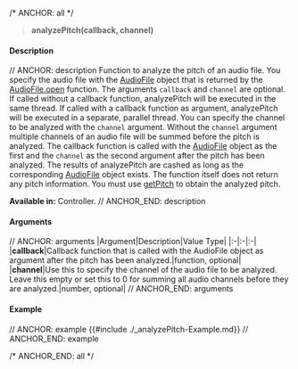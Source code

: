 /* ANCHOR: all */
>**analyzePitch(callback, channel)**

#### Description

// ANCHOR: description
Function to analyze the pitch of an audio file. You specify the audio file with the [AudioFile](./Audio-File.md) object that is returned by the [AudioFile.open](./AudioFileopen.md) function. The arguments ``callback`` and ``channel`` are optional. If called without a callback function, analyzePitch will be executed in the same thread. If called with a callback function as argument, analyzePitch will be executed in a separate, parallel thread. You can specify the channel to be analyzed with the ``channel`` argument. Without the ``channel`` argument multiple channels of an audio file will be summed before the pitch is analyzed. The callback function is called with the [AudioFile](./Audio-File.md) object as the first and the ``channel`` as the second argument after the pitch has been analyzed. The results of analyzePitch are cashed as long as the corresponding [AudioFile](./Audio-File.md) object exists. The function itself does not return any pitch information. You must use [getPitch](./getPitch.md) to obtain the analyzed pitch.

**Available in:** Controller.
// ANCHOR_END: description

#### Arguments

// ANCHOR: arguments
|Argument|Description|Value Type|
|:-|:-|:-|
|**callback**|Callback function that is called with the AudioFile object as argument after the pitch has been analyzed.|function, optional|
|**channel**|Use this to specify the channel of the audio file to be analyzed. Leave this empty or set this to 0 for summing all audio channels before they are analyzed.|number, optional|
// ANCHOR_END: arguments

#### Example

// ANCHOR: example
{{#include ./_analyzePitch-Example.md}}
// ANCHOR_END: example

/* ANCHOR_END: all */